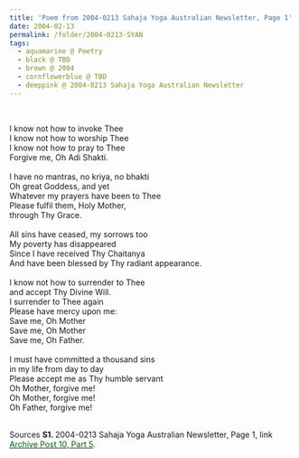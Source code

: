 ```yaml
---
title: 'Poem from 2004-0213 Sahaja Yoga Australian Newsletter, Page 1'
date: 2004-02-13
permalink: /folder/2004-0213-SYAN
tags:
  - aquamarine @ Poetry
  - black @ TBD
  - brown @ 2004
  - cornflowerblue @ TBD
  - deeppink @ 2004-0213 Sahaja Yoga Australian Newsletter
---
```


<br>

<p>
I know not how to invoke Thee<br>
I know not how to worship Thee<br>
I know not how to pray to Thee<br>
Forgive me, Oh Adi Shakti.<br>
<br>
I have no mantras, no kriya, no bhakti<br>
Oh great Goddess, and yet<br>
Whatever my prayers have been to Thee<br>
Please fulfil them, Holy Mother,<br>
through Thy Grace.<br>
<br>
All sins have ceased, my sorrows too<br>
My poverty has disappeared<br>
Since I have received Thy Chaitanya<br>
And have been blessed by Thy radiant appearance.<br>
<br>
I know not how to surrender to Thee<br>
and accept Thy Divine Will.<br>
I surrender to Thee again<br>
Please have mercy upon me:<br>
Save me, Oh Mother<br>
Save me, Oh Mother<br>
Save me, Oh Father.<br>
<br>
I must have committed a thousand sins<br>
in my life from day to day<br>
Please accept me as Thy humble servant<br>
Oh Mother, forgive me!<br>
Oh Mother, forgive me!<br>
Oh Father, forgive me!<br>
</p>

<br>

<wave-list>
<list-title color="DarkSeaGreen" width="40">Sources</list-title>
  <list-item color="BlanchedAlmond"  width="280"><b>S1. </b> 2004-0213 Sahaja Yoga Australian Newsletter, Page 1, link <a href="https://seven-teams.github.io/archives/2023/0706-a"><font color="DarkGreen">Archive Post 10, Part 5</font></a>.</list-item>
</wave-list>